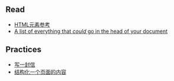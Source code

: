 ## Read

- [HTML元素参考](https://developer.mozilla.org/zh-CN/docs/Web/HTML/Element)
- [A list of everything that *could* go in the head of your document](https://gethead.info)

## Practices

- [写一封信](https://developer.mozilla.org/zh-CN/docs/Learn/HTML/Introduction_to_HTML/Marking_up_a_letter)
- [结构化一个页面的内容](https://developer.mozilla.org/zh-CN/docs/Learn/HTML/Introduction_to_HTML/Structuring_a_page_of_content)

